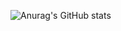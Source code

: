 ![Anurag's GitHub stats](https://github-readme-stats.vercel.app/api?username=scalambrinesouza&show_icons=true&theme=contraste)

